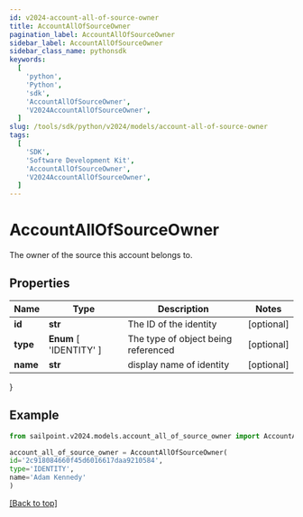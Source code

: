```yaml
---
id: v2024-account-all-of-source-owner
title: AccountAllOfSourceOwner
pagination_label: AccountAllOfSourceOwner
sidebar_label: AccountAllOfSourceOwner
sidebar_class_name: pythonsdk
keywords:
  [
    'python',
    'Python',
    'sdk',
    'AccountAllOfSourceOwner',
    'V2024AccountAllOfSourceOwner',
  ]
slug: /tools/sdk/python/v2024/models/account-all-of-source-owner
tags:
  [
    'SDK',
    'Software Development Kit',
    'AccountAllOfSourceOwner',
    'V2024AccountAllOfSourceOwner',
  ]
---
```


# AccountAllOfSourceOwner

The owner of the source this account belongs to.

## Properties

| Name | Type | Description | Notes |
| --- | --- | --- | --- |
| **id** | **str** | The ID of the identity | [optional] |
| **type** | **Enum** [ 'IDENTITY' ] | The type of object being referenced | [optional] |
| **name** | **str** | display name of identity | [optional] |

}

## Example

```python
from sailpoint.v2024.models.account_all_of_source_owner import AccountAllOfSourceOwner

account_all_of_source_owner = AccountAllOfSourceOwner(
id='2c918084660f45d6016617daa9210584',
type='IDENTITY',
name='Adam Kennedy'
)

```

[[Back to top]](#)
